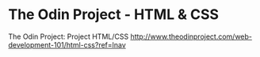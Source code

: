 # The Odin Project - HTML & CSS
The Odin Project: Project HTML/CSS
http://www.theodinproject.com/web-development-101/html-css?ref=lnav

